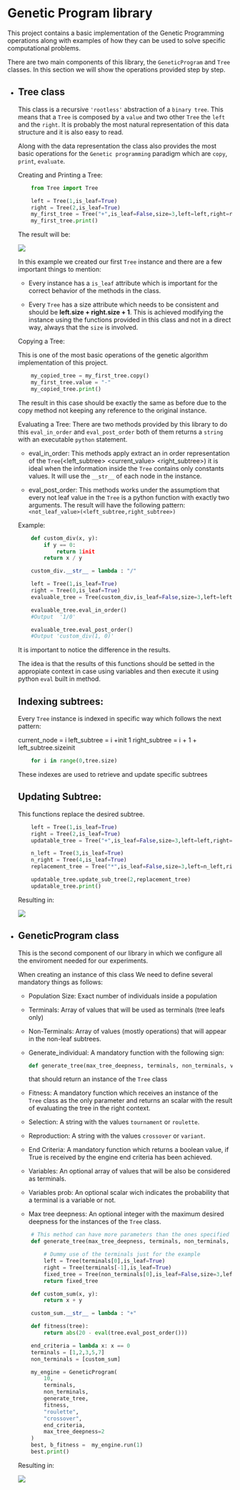 # Genetic Program library
This project contains a basic implementation of the Genetic Programming operations along with examples of how they can be used to solve specific computational problems.

There are two main components of this library, the `GeneticProgram` and `Tree` classes. In this section we will show the operations provided step by step.

* ## Tree class

    This class is a recursive `'rootless'` abstraction of a `binary tree`. This means that a `Tree` is composed by a `value` and two other `Tree` the `left` and the `right`. It is probably the most natural representation of this data structure and it is also easy to read.

    Along with the data representation the class also provides the most basic operations for the `Genetic programming` paradigm
    which are `copy`, `print`, `evaluate`.

    Creating and Printing a Tree:

    ```python
        from Tree import Tree

        left = Tree(1,is_leaf=True)
        right = Tree(2,is_leaf=True)
        my_first_tree = Tree("+",is_leaf=False,size=3,left=left,right=right)
        my_first_tree.print()
    ```

    The result will be:

    ![](https://raw.githubusercontent.com/humbertordrgs/NN_GP_T_3/develop/assets/init.png)
    
    In this example we created our first `Tree` instance and there are a few important things to mention:

    *   Every instance has a `is_leaf` attribute which is important for the correct behavior of the methods in the class.

    *   Every `Tree` has a size attribute which needs to be consistent and should be **left.size + right.size + 1**. This is achieved modifying the instance using the functions provided in this class and not in a direct way, always that the `size` is involved.

    Copying a Tree:

    This is one of the most basic operations of the genetic algorithm implementation of this project.

    ```python
        my_copied_tree = my_first_tree.copy()
        my_first_tree.value = "-"
        my_copied_tree.print()
    ```
    
    The result in this case should be exactly the same as before due to the copy method not keeping any reference to the original instance.

    Evaluating a Tree: There are two methods provided by this library to do this `eval_in_order` and `eval_post_order` both of them returns a `string` with an executable `python` statement.     

    *   eval_in_order: This methods apply extract an in order representation of the `Tree`(<left_subtree> <current_value> <right_subtree>) it is ideal when the information inside the `Tree` contains only constants values. It will use the `__str__` of each node in the instance.

    *    eval_post_order: This methods works under the assumptiom that every not leaf value in the `Tree` is a python function with exactly two arguments. The result will have the following pattern: `<not_leaf_value>(<left_subtree,right_subtree>)`

    Example: 
    
    ```python
        def custom_div(x, y):
            if y == 0:
                return 1init
            return x / y

        custom_div.__str__ = lambda : "/"

        left = Tree(1,is_leaf=True)
        right = Tree(0,is_leaf=True)
        evaluable_tree = Tree(custom_div,is_leaf=False,size=3,left=left,right=right)
    ```

    ```python
        evaluable_tree.eval_in_order()
        #Output  '1/0'

        evaluable_tree.eval_post_order()
        #Output 'custom_div(1, 0)'
    ```

    It is important to notice the difference in the results.

    The idea is that the results of this functions should be setted in the appropiate context in case using variables and then execute it using python `eval` built in method.

    ## Indexing subtrees: 
    Every `Tree` instance is indexed in specific way which follows the next pattern:

    current_node = i
    left_subtree = i +init 1
    right_subtree = i + 1 + left_subtree.sizeinit

    ```python
        for i in range(0,tree.size)
    ```

    These indexes are used to retrieve and update specific subtrees

    ## Updating Subtree:
    This functions replace the desired subtree.

    ```python
        left = Tree(1,is_leaf=True)
        right = Tree(2,is_leaf=True)
        updatable_tree = Tree("+",is_leaf=False,size=3,left=left,right=right)

        n_left = Tree(3,is_leaf=True)
        n_right = Tree(4,is_leaf=True)
        replacement_tree = Tree("*",is_leaf=False,size=3,left=n_left,right=n_right)

        updatable_tree.update_sub_tree(2,replacement_tree)
        updatable_tree.print()
    ```
    
    Resulting in:
    
    ![](https://raw.githubusercontent.com/humbertordrgs/NN_GP_T_3/develop/assets/updated.png)

* ## GeneticProgram class

    This is the second component of our library in which we configure all the enviroment needed for our experiments.

    When creating an instance of this class We need to define several mandatory things as follows:

    *   Population Size: Exact number of individuals inside a population

    *   Terminals: Array of values that will be used as terminals (tree leafs only)

    *   Non-Terminals: Array of values (mostly operations) that will  appear in the non-leaf subtrees.

    *   Generate_individual: A mandatory function with the following sign:

        ```python
        def generate_tree(max_tree_deepness, terminals, non_terminals, variables, variables_prob)
        ```
        that should return an instance of the `Tree` class 
    
    *   Fitness: A mandatory function which receives an instance of the `Tree` class as the only parameter and returns an scalar with the result of evaluating the tree in the right context.

    *   Selection: A string with the values `tournament` or `roulette`.

    *   Reproduction: A string with the values `crossover` or `variant`.
    *   End Criteria: A mandatory function which returns a boolean value, if True is received by the engine end criteria has been achieved.

    *   Variables: An optional array of values that will be also be considered as terminals.

    *    Variables prob: An optional scalar wich indicates the probability that a terminal is a variable or not.

    *   Max tree deepness: An optional integer with the maximum desired deepness for the instances of the `Tree` class.

    ```python
        # This method can have more parameters than the ones specified but not less
        def generate_tree(max_tree_deepness, terminals, non_terminals, variables, variables_prob):

            # Dummy use of the terminals just for the example
            left = Tree(terminals[0],is_leaf=True)
            right = Tree(terminals[-1],is_leaf=True)
            fixed_tree = Tree(non_terminals[0],is_leaf=False,size=3,left=left,right=right)
            return fixed_tree

        def custom_sum(x, y):
            return x + y

        custom_sum.__str__ = lambda : "+"

        def fitness(tree):
            return abs(20 - eval(tree.eval_post_order()))

        end_criteria = lambda x: x == 0
        terminals = [1,2,3,5,7]
        non_terminals = [custom_sum] 

        my_engine = GeneticProgram(
            10,
            terminals,
            non_terminals,
            generate_tree,
            fitness,
            "roulette",
            "crossover",
            end_criteria,
            max_tree_deepness=2
        )
        best, b_fitness =  my_engine.run(1)
        best.print()
    ```

    Resulting in:

    ![](https://raw.githubusercontent.com/humbertordrgs/NN_GP_T_3/develop/assets/dummy.png)

